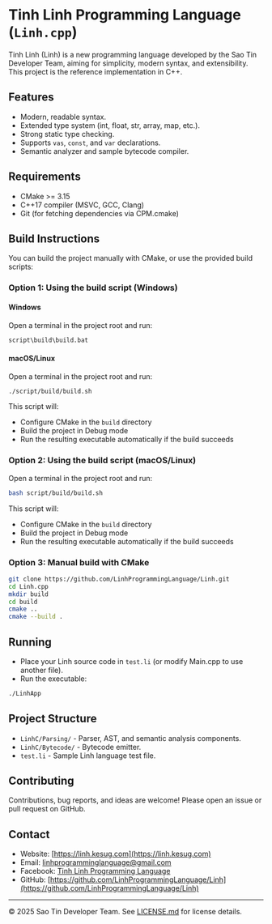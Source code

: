 # Tinh Linh Programming Language (`Linh.cpp`)

Tinh Linh (Linh) is a new programming language developed by the Sao Tin Developer Team, aiming for simplicity, modern syntax, and extensibility. This project is the reference implementation in C++.

## Features

- Modern, readable syntax.
- Extended type system (int, float, str, array, map, etc.).
- Strong static type checking.
- Supports `vas`, `const`, and `var` declarations.
- Semantic analyzer and sample bytecode compiler.

## Requirements

- CMake >= 3.15
- C++17 compiler (MSVC, GCC, Clang)
- Git (for fetching dependencies via CPM.cmake)

## Build Instructions

You can build the project manually with CMake, or use the provided build scripts:

### **Option 1: Using the build script (Windows)**

#### **Windows**

Open a terminal in the project root and run:

```sh
script\build\build.bat
```

#### **macOS/Linux**

Open a terminal in the project root and run:

```sh
./script/build/build.sh
```

This script will:

- Configure CMake in the `build` directory
- Build the project in Debug mode
- Run the resulting executable automatically if the build succeeds

### **Option 2: Using the build script (macOS/Linux)**

Open a terminal in the project root and run:

```sh
bash script/build/build.sh
```

This script will:

- Configure CMake in the `build` directory
- Build the project in Debug mode
- Run the resulting executable automatically if the build succeeds

### **Option 3: Manual build with CMake**

```sh
git clone https://github.com/LinhProgrammingLanguage/Linh.git
cd Linh.cpp
mkdir build
cd build
cmake ..
cmake --build .
```

## Running

- Place your Linh source code in `test.li` (or modify Main.cpp to use another file).
- Run the executable:

```sh
./LinhApp
```

## Project Structure

- `LinhC/Parsing/` - Parser, AST, and semantic analysis components.
- `LinhC/Bytecode/` - Bytecode emitter.
- `test.li` - Sample Linh language test file.

## Contributing

Contributions, bug reports, and ideas are welcome! Please open an issue or pull request on GitHub.

## Contact

- Website: [https://linh.kesug.com](https://linh.kesug.com)
- Email: linhprogramminglanguage@gmail.com
- Facebook: [Tinh Linh Programming Language](https://www.facebook.com/linhprogramminglanguage)
- GitHub: [https://github.com/LinhProgrammingLanguage/Linh](https://github.com/LinhProgrammingLanguage/Linh)

---

© 2025 Sao Tin Developer Team. See [LICENSE.md](LICENSE.md) for license details.
